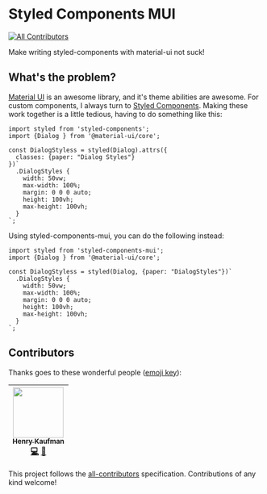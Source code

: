 # Styled Components MUI
[![All Contributors](https://img.shields.io/badge/all_contributors-1-orange.svg?style=flat-square)](#contributors)

Make writing styled-components with material-ui not suck!

## What's the problem?

[Material UI](https://material-ui.com/) is an awesome library, and it's theme abilities are awesome.
For custom components, I always turn to [Styled Components](https://material-ui.com/). Making these work together is a little tedious, having to do something like this:

```
import styled from 'styled-components';
import {Dialog } from '@material-ui/core';

const DialogStyless = styled(Dialog).attrs({
  classes: {paper: "Dialog Styles"}
})`
  .DialogStyles {
    width: 50vw;
    max-width: 100%;
    margin: 0 0 0 auto;
    height: 100vh;
    max-height: 100vh;
  }
`;
```

Using styled-components-mui, you can do the following instead:

```
import styled from 'styled-components-mui';
import {Dialog } from '@material-ui/core';

const DialogStyless = styled(Dialog, {paper: "DialogStyles"})`
  .DialogStyles {
    width: 50vw;
    max-width: 100%;
    margin: 0 0 0 auto;
    height: 100vh;
    max-height: 100vh;
  }
`;
```

## Contributors

Thanks goes to these wonderful people ([emoji key](https://github.com/kentcdodds/all-contributors#emoji-key)):

<!-- ALL-CONTRIBUTORS-LIST:START - Do not remove or modify this section -->
<!-- prettier-ignore -->
| [<img src="https://avatars1.githubusercontent.com/u/4673651?v=4" width="100px;"/><br /><sub><b>Henry Kaufman</b></sub>](http://kaufman.io)<br />[💻](https://github.com/mckernanin/styled-components-mui/commits?author=hcjk "Code") [🤔](#ideas-hcjk "Ideas, Planning, & Feedback") |
| :---: |
<!-- ALL-CONTRIBUTORS-LIST:END -->

This project follows the [all-contributors](https://github.com/kentcdodds/all-contributors) specification. Contributions of any kind welcome!